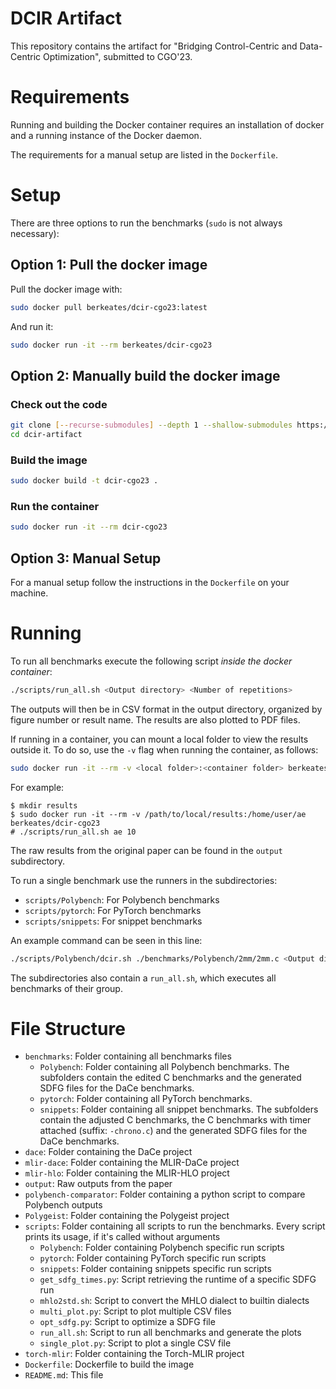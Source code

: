 # DCIR Artifact
This repository contains the artifact for "Bridging Control-Centric and Data-Centric Optimization", submitted to CGO'23.

# Requirements
Running and building the Docker container requires an installation of docker
and a running instance of the Docker daemon.

The requirements for a manual setup are listed in the `Dockerfile`.

# Setup
There are three options to run the benchmarks (`sudo` is not always necessary):

## Option 1: Pull the docker image
Pull the docker image with:
```sh
sudo docker pull berkeates/dcir-cgo23:latest
```

And run it:
```sh
sudo docker run -it --rm berkeates/dcir-cgo23
```

## Option 2: Manually build the docker image
### Check out the code
```sh
git clone [--recurse-submodules] --depth 1 --shallow-submodules https://github.com/Berke-Ates/dcir-artifact
cd dcir-artifact
```
### Build the image
```sh
sudo docker build -t dcir-cgo23 .
```
### Run the container
```sh
sudo docker run -it --rm dcir-cgo23
```

## Option 3: Manual Setup
For a manual setup follow the instructions in the `Dockerfile` on your machine.

# Running
To run all benchmarks execute the following script _inside the docker container_:
```sh
./scripts/run_all.sh <Output directory> <Number of repetitions>
```

The outputs will then be in CSV format in the output directory, organized by
figure number or result name. The results are also plotted to PDF files.

If running in a container, you can mount a local folder to view the results outside it.
To do so, use the `-v` flag when running the container, as follows:
```sh
sudo docker run -it --rm -v <local folder>:<container folder> berkeates/dcir-cgo23
```

For example:
```
$ mkdir results
$ sudo docker run -it --rm -v /path/to/local/results:/home/user/ae berkeates/dcir-cgo23
# ./scripts/run_all.sh ae 10
```

The raw results from the original paper can be found in the `output` subdirectory.

To run a single benchmark use the runners in the subdirectories:
- `scripts/Polybench`: For Polybench benchmarks
- `scripts/pytorch`: For PyTorch benchmarks
- `scripts/snippets`: For snippet benchmarks

An example command can be seen in this line:
```sh
./scripts/Polybench/dcir.sh ./benchmarks/Polybench/2mm/2mm.c <Output directory> <Number of repetitions>
```

The subdirectories also contain a `run_all.sh`, which executes all benchmarks of their group.

# File Structure
- `benchmarks`: Folder containing all benchmarks files
  - `Polybench`: Folder containing all Polybench benchmarks. The subfolders contain the edited C benchmarks and the generated SDFG files for the DaCe benchmarks.
  - `pytorch`: Folder containing all PyTorch benchmarks.
  - `snippets`: Folder containing all snippet benchmarks. The subfolders contain the adjusted C benchmarks, the C benchmarks with timer attached (suffix: `-chrono.c`) and the generated SDFG files for the DaCe benchmarks.
- `dace`: Folder containing the DaCe project
- `mlir-dace`: Folder containing the MLIR-DaCe project
- `mlir-hlo`: Folder containing the MLIR-HLO project
- `output`: Raw outputs from the paper
- `polybench-comparator`: Folder containing a python script to compare Polybench outputs
- `Polygeist`: Folder containing the Polygeist project
- `scripts`: Folder containing all scripts to run the benchmarks. Every script prints its usage, if it's called without arguments
  - `Polybench`: Folder containing Polybench specific run scripts
  - `pytorch`: Folder containing PyTorch specific run scripts
  - `snippets`: Folder containing snippets specific run scripts
  - `get_sdfg_times.py`: Script retrieving the runtime of a specific SDFG run
  - `mhlo2std.sh`: Script to convert the MHLO dialect to builtin dialects
  - `multi_plot.py`: Script to plot multiple CSV files
  - `opt_sdfg.py`: Script to optimize a SDFG file
  - `run_all.sh`: Script to run all benchmarks and generate the plots
  - `single_plot.py`: Script to plot a single CSV file
- `torch-mlir`: Folder containing the Torch-MLIR project
- `Dockerfile`: Dockerfile to build the image
- `README.md`: This file
